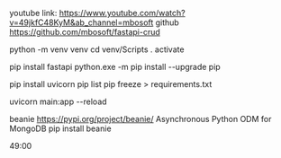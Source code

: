 youtube link: https://www.youtube.com/watch?v=49jkfC48KyM&ab_channel=mbosoft
github https://github.com/mbosoft/fastapi-crud

python -m venv venv
cd venv/Scripts 
. activate

pip install fastapi
python.exe -m pip install --upgrade pip

pip install uvicorn
pip list
pip freeze > requirements.txt

uvicorn main:app --reload

beanie
https://pypi.org/project/beanie/
Asynchronous Python ODM for MongoDB
pip install beanie

49:00
